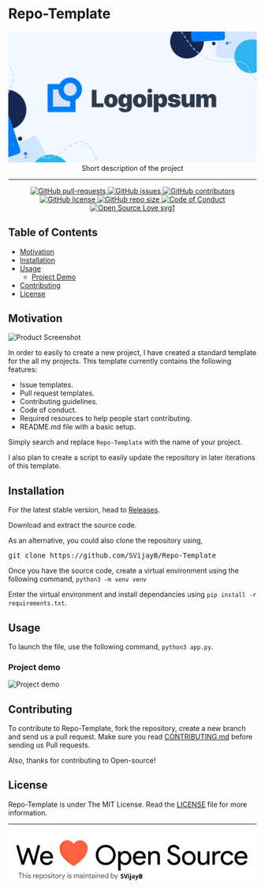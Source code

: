 # Repo-Template

<p align="center">
    <img src="assets/Logo.png" alt="Logo" border="0">
    <br>Short description of the project
</p>

---

<p align="center">
    <a href="https://github.com/SVijayB/Repo-Template/pulls">
        <img src="https://img.shields.io/github/issues-pr/SVijayB/Repo-Template.svg?style=for-the-badge&amp;logo=opencollective" alt="GitHub pull-requests">
    </a>
<a href="https://github.com/SVijayB/Repo-Template/issues">
    <img src="https://img.shields.io/github/issues/SVijayB/Repo-Template.svg?style=for-the-badge&amp;logo=testcafe" alt="GitHub issues">
    </a>
<a href="https://github.com/SVijayB/Repo-Template/graphs/contributors">
    <img src="https://img.shields.io/github/contributors/SVijayB/Repo-Template.svg?style=for-the-badge&amp;logo=bandsintown" alt="GitHub contributors">
    </a>
<a href="https://github.com/SVijayB/Repo-Template/blob/master/LICENSE">
    <img src="https://img.shields.io/github/license/SVijayB/Repo-Template?style=for-the-badge&amp;logo=appveyor" alt="GitHub license">
    </a>
<a href="https://github.com/SVijayB/Repo-Template">
    <img src="https://img.shields.io/github/repo-size/SVijayB/Repo-Template?style=for-the-badge&amp;logo=git" alt="GitHub repo size">
    </a>
<a href="https://github.com/SVijayB/Repo-Template/blob/master/.github/CODE_OF_CONDUCT.md">
    <img src="https://img.shields.io/badge/code%20of-conduct-ff69b4.svg?style=for-the-badge&amp;logo=crowdsource" alt="Code of Conduct">
    </a>
<a href="https://github.com/SVijayB/Repo-Template/blob/master/.github/CONTRIBUTING.md">
    <img src="https://img.shields.io/static/v1?style=for-the-badge&amp;logo=opensourceinitiative&amp;label=Open&amp;message=Source%20%E2%9D%A4%EF%B8%8F&amp;color=blueviolet" alt="Open Source Love svg1">
    </a>
</p>

## Table of Contents

-   [Motivation](#Motivation)
-   [Installation](#Installation)
-   [Usage](#Usage)
    -   [Project Demo](#Demo)
-   [Contributing](#Contributing)
-   [License](#License)

## Motivation

<!--- Insert product screenshot below --->

![Product Screenshot](https://i.ibb.co/y4Bv8WP/codecode.jpg)

<!--- replace with motivation for your project --->

In order to easily to create a new project, I have created a standard template for the all my projects.
This template currently contains the following features:

-   Issue templates.
-   Pull request templates.
-   Contributing guidelines.
-   Code of conduct.
-   Required resources to help people start contributing.
-   README.md file with a basic setup.

Simply search and replace `Repo-Template` with the name of your project.

I also plan to create a script to easily update the repository in later iterations of this template.

## Installation

<!--- Provide instructions on installing the application --->

For the latest stable version, head to [Releases](https://github.com/SVijayB/Repo-Template/releases).

Download and extract the source code.

As an alternative, you could also clone the repository using,

<pre>
git clone https://github.com/SVijayB/Repo-Template
</pre>

Once you have the source code, create a virtual environment using the following command,
`python3 -m venv venv`

Enter the virtual environment and install dependancies using `pip install -r requirements.txt`.

## Usage

<!--- Provide instructions on how to use the application after installing it --->

To launch the file, use the following command, `python3 app.py`.

<!--- You can also add in screenshots, app demo (Gif format) or even provide link to other resources --->

### Project demo

![Project demo](https://media.giphy.com/media/v1.Y2lkPTc5MGI3NjExMTJlODMxMDg0ZWJjOGFmNTdjYzczZTMwZTIyNzM3YTExZWMxMzM2OCZjdD1n/wwg1suUiTbCY8H8vIA/giphy-downsized-large.gif)

## Contributing

To contribute to Repo-Template, fork the repository, create a new branch and send us a pull request. Make sure you read [CONTRIBUTING.md](https://github.com/SVijayB/Repo-Template/blob/master/.github/CONTRIBUTING.md) before sending us Pull requests.

Also, thanks for contributing to Open-source!

## License

Repo-Template is under The MIT License. Read the [LICENSE](https://github.com/SVijayB/Repo-Template/blob/master/LICENSE) file for more information.

---

<img src="assets/footercredits.png" width = "600px">
